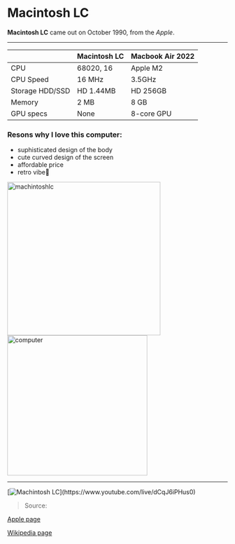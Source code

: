 Macintosh LC
======
**Macintosh LC** came out on October 1990, from the *Apple*.

***

|  | Macintosh LC | Macbook Air 2022 |
| ------------- | ------------- | ------------- |
| CPU | 68020, 16 | Apple M2 |
| CPU Speed | 16 MHz | 3.5GHz |
| Storage HDD/SSD | HD 1.44MB | HD 256GB |
| Memory | 2 MB | 8 GB |
| GPU specs | None | 8-core GPU |


### Resons why I love this computer:
- suphisticated design of the body
- cute curved design of the screen
- affordable price
- retro vibe🥹

<img src="https://github.com/rm0430/funpageofMacintoshLC/assets/156184217/f1eadb5b-c30f-4eef-ab3c-2206e7f0c77a" alt="machintoshlc" width="350">
<img src="https://github.com/rm0430/funpageofMacintoshLC/assets/156184217/ade9a894-4c54-4286-a4ac-ca6be5f28087" alt="computer" width="320">

---


[![Machintosh LC](https://github.com/rm0430/funpageofMacintoshLC/assets/156184217/e753b05a-8532-4db1-9294-c7b47e447e2a")](https://www.youtube.com/live/dCqJ6iPHus0)


> Source:
> 
[Apple page](https://support.apple.com/kb/sp205?locale=en_US)
> 
[Wikipedia page](https://en.wikipedia.org/wiki/Macintosh_LC)
